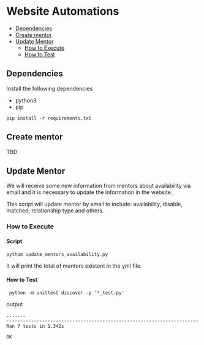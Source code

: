 # Website Automations

- [Dependencies](#dependencies)
- [Create mentor](#create-mentor)
- [Update Mentor](#update-mentor)
  - [How to Execute](#how-to-execute)
  - [How to Test](#how-to-test)

## Dependencies

Install the following dependencies
* python3
* pip

```shell
pip install -r requirements.txt
```

## Create mentor

TBD

## Update Mentor

We will receive some new information from mentors about availability via email and it is necessary to update the information in the website.

This script will update mentor by email to include: availability, disable, matched, relationship type and others.

### How to Execute

#### Script

```shell
pythom update_mentors_availability.py
```

It will print the total of mentors existent in the yml file. 

#### How to Test

```shell
 python -m unittest discover -p '*_test.py'  
```

output
```shell
.......
----------------------------------------------------------------------
Ran 7 tests in 1.342s

OK
```
